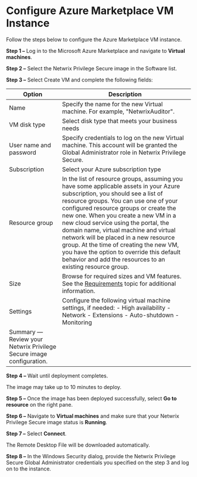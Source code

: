 # Configure Azure Marketplace VM Instance

Follow the steps below to configure the Azure Marketplace VM instance.

**Step 1 –** Log in to the Microsoft Azure Marketplace and navigate to **Virtual machines**.

**Step 2 –** Select the Netwrix Privilege Secure image in the Software list.

**Step 3 –** Select Create VM and complete the following fields:

| Option                                                              | Description                                                                                                                                                                                                                                                                                                                                                                                                                                                                                                                            |
| ------------------------------------------------------------------- | -------------------------------------------------------------------------------------------------------------------------------------------------------------------------------------------------------------------------------------------------------------------------------------------------------------------------------------------------------------------------------------------------------------------------------------------------------------------------------------------------------------------------------------- |
| Name                                                                | Specify the name for the new Virtual machine. For example, "NetwrixAuditor".                                                                                                                                                                                                                                                                                                                                                                                                                                                           |
| VM disk type                                                        | Select disk type that meets your business needs                                                                                                                                                                                                                                                                                                                                                                                                                                                                                        |
| User name and password                                              | Specify credentials to log on the new Virtual machine. This account will be granted the Global Administrator role in Netwrix Privilege Secure.                                                                                                                                                                                                                                                                                                                                                                                         |
| Subscription                                                        | Select your Azure subscription type                                                                                                                                                                                                                                                                                                                                                                                                                                                                                                    |
| Resource group                                                      | In the list of resource groups, assuming you have some applicable assets in your Azure subscription, you should see a list of resource groups. You can use one of your configured resource groups or create the new one. When you create a new VM in a new cloud service using the portal, the domain name, virtual machine and virtual network will be placed in a new resource group. At the time of creating the new VM, you have the option to override this default behavior and add the resources to an existing resource group. |
| Size                                                                | Browse for required sizes and VM features. See the [Requirements](/docs/privilegesecure/4.1/privilegesecure/accessmanagement/virtualappliance/requirments.md) topic for additional information.                                                                                                                                                                                                                                                                                                                                        |
| Settings                                                            | Configure the following virtual machine settings, if needed: - High availability - Network - Extensions - Auto-shutdown - Monitoring                                                                                                                                                                                                                                                                                                                                                                                                   |
| Summary — Review your Netwrix Privilege Secure image configuration. |                                                                                                                                                                                                                                                                                                                                                                                                                                                                                                                                        |

**Step 4 –** Wait until deployment completes.

The image may take up to 10 minutes to deploy.

**Step 5 –** Once the image has been deployed successfully, select **Go to resource** on the right
pane.

**Step 6 –** Navigate to **Virtual machines** and make sure that your Netwrix Privilege Secure image
status is **Running**.

**Step 7 –** Select **Connect**.

The Remote Desktop File will be downloaded automatically.

**Step 8 –** In the Windows Security dialog, provide the Netwrix Privilege Secure Global
Administrator credentials you specified on the step 3 and log on to the instance.
